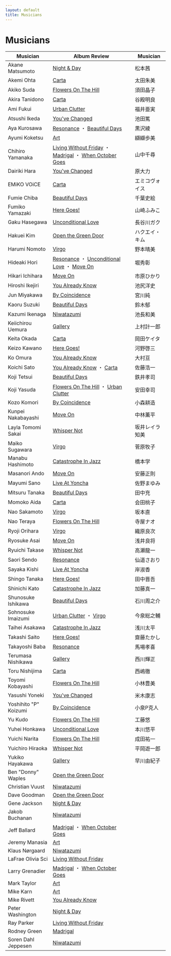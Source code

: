 ```yaml
---
layout: default
title: Musicians
---
```

# Musicians

Musician | Album Review | Musician
-------- | ------------ | --------
Akane Matsumoto | [Night & Day](/albums/akane-matsumoto-night-and-day) | 松本茜
Akemi Ohta | [Carta](/albums/emiko-voice-carta) | 太田朱美
Akiko Suda | [Flowers On The Hill](/albums/akiko-suda-flowers-on-the-hill) | 須田晶子
Akira Tanidono | [Carta](/albums/emiko-voice-carta) | 谷殿明良
Ami Fukui | [Urban Clutter](/albums/ami-fukui-trio-urban-clutter) | 福井亜実
Atsushi Ikeda | [You've Changed](/albums/hara-dairiki-trio-youve-changed) | 池田篤
Aya Kurosawa | [Resonance](/albums/duo-tremolo-resonance) ・ [Beautiful Days](/albums/fumie-chiba-beautiful-days) | 黒沢綾
Ayumi Koketsu | [Art](/albums/ayumi-koketsu-art) | 纐纈歩美
Chihiro Yamanaka | [Living Without Friday](/albums/chihiro-yamanaka-trio-living-without-friday) ・ [Madrigal](/albums/chihiro-yamanaka-trio-madrigal) ・ [When October Goes](/albums/chihiro-yamanaka-trio-when-october) | 山中千尋
Dairiki Hara | [You've Changed](/albums/hara-dairiki-trio-youve-changed) | 原大力
EMiKO VOiCE | [Carta](/albums/emiko-voice-carta) | エミコヴォイス
Fumie Chiba | [Beautiful Days](/albums/fumie-chiba-beautiful-days) | 千葉史絵
Fumiko Yamazaki | [Here Goes!](/albums/fumiko-yamazaki-here-goes) | 山崎ふみこ
Gaku Hasegawa | [Unconditional Love](/albums/hideaki-hori-trio-unconditional-love) | 長谷川ガク
Hakuei Kim | [Open the Green Door](/albums/hakuei-kim-trio-open-the-green-door) | ハクエイ・キム
Harumi Nomoto | [Virgo](/albums/harumi-nomoto-trio-virgo) | 野本晴美
Hideaki Hori | [Resonance](/albums/duo-tremolo-resonance) ・ [Unconditional Love](/albums/hideaki-hori-trio-unconditional-love) ・ [Move On](/albums/hikari-ichihara-group-move-on) | 堀秀彰
Hikari Ichihara | [Move On](/albums/hikari-ichihara-group-move-on) | 市原ひかり
Hiroshi Ikejiri | [You Already Know](/albums/bungalow-you-already-know) | 池尻洋史
Jun Miyakawa | [By Coincidence](/albums/yoshihito-p-koizumi-by-coincidence) | 宮川純
Kaoru Suzuki | [Beautiful Days](/albums/fumie-chiba-beautiful-days) | 鈴木郁
Kazumi Ikenaga | [Niwatazumi](/albums/kazumi-ikenaga-niwatazumi) | 池長和美
Keiichirou Uemura | [Gallery](/albums/yukiko-hayakawa-trio-gallery) | 上村計一郎
Keita Okada | [Carta](/albums/emiko-voice-carta) | 岡田ケイタ
Keizo Kawano | [Here Goes!](/albums/fumiko-yamazaki-here-goes) | 河野啓三
Ko Omura | [You Already Know](/albums/bungalow-you-already-know) | 大村亘
Koichi Sato | [You Already Know](/albums/bungalow-you-already-know) ・ [Carta](/albums/emiko-voice-carta) | 佐藤浩一
Koji Tetsui | [Beautiful Days](/albums/fumie-chiba-beautiful-days) | 鉄井孝司
Koji Yasuda | [Flowers On The Hill](/albums/akiko-suda-flowers-on-the-hill) ・ [Urban Clutter](/albums/ami-fukui-trio-urban-clutter) | 安田幸司
Kozo Komori | [By Coincidence](/albums/yoshihito-p-koizumi-by-coincidence) | 小森耕造
Kunpei Nakabayashi | [Move On](/albums/hikari-ichihara-group-move-on) | 中林薫平
Layla Tomomi Sakai | [Whisper Not](/albums/layla-tomomi-sakai-whisper-not) | 坂井レイラ知美
Maiko Sugawara | [Virgo](/albums/harumi-nomoto-trio-virgo) | 菅原牧子
Manabu Hashimoto | [Catastrophe In Jazz](/albums/taihei-asakawa-catastrophe-in-jazz) | 橋本学
Masanori Ando | [Move On](/albums/hikari-ichihara-group-move-on) | 安藤正則
Mayumi Sano | [Live At Yoncha](/albums/arco-live-at-yoncha) | 佐野まゆみ
Mitsuru Tanaka | [Beautiful Days](/albums/fumie-chiba-beautiful-days) | 田中充
Momoko Aida | [Carta](/albums/emiko-voice-carta) | 会田桃子
Nao Sakamoto | [Virgo](/albums/harumi-nomoto-trio-virgo) | 坂本直
Nao Teraya | [Flowers On The Hill](/albums/akiko-suda-flowers-on-the-hill) | 寺屋ナオ
Ryoji Orihara | [Virgo](/albums/harumi-nomoto-trio-virgo) | 織原良次
Ryosuke Asai | [Move On](/albums/hikari-ichihara-group-move-on) | 浅井良将
Ryuichi Takase | [Whisper Not](/albums/layla-tomomi-sakai-whisper-not) | 高瀬龍一
Saori Sendo | [Resonance](/albums/duo-tremolo-resonance) | 仙道さおり
Sayaka Kishi | [Live At Yoncha](/albums/arco-live-at-yoncha) | 岸淑香
Shingo Tanaka | [Here Goes!](/albums/fumiko-yamazaki-here-goes) | 田中晋吾
Shinichi Kato | [Catastrophe In Jazz](/albums/taihei-asakawa-catastrophe-in-jazz) | 加藤真一
Shunosuke Ishikawa | [Beautiful Days](/albums/fumie-chiba-beautiful-days) | 石川周之介
Sohnosuke Imaizumi | [Urban Clutter](/albums/ami-fukui-trio-urban-clutter) ・ [Virgo](/albums/harumi-nomoto-trio-virgo) | 今泉総之輔
Taihei Asakawa | [Catastrophe In Jazz](/albums/taihei-asakawa-catastrophe-in-jazz) | 浅川太平
Takashi Saito | [Here Goes!](/albums/fumiko-yamazaki-here-goes) | 齋藤たかし
Takayoshi Baba | [Resonance](/albums/duo-tremolo-resonance) | 馬場孝喜
Terumasa Nishikawa | [Gallery](/albums/yukiko-hayakawa-trio-gallery) | 西川輝正
Toru Nishijima | [Carta](/albums/emiko-voice-carta) | 西嶋徹
Toyomi Kobayashi | [Flowers On The Hill](/albums/akiko-suda-flowers-on-the-hill) | 小林豊美
Yasushi Yoneki | [You've Changed](/albums/hara-dairiki-trio-youve-changed) | 米木康志
Yoshihito "P" Koizumi | [By Coincidence](/albums/yoshihito-p-koizumi-by-coincidence) | 小泉P克人
Yu Kudo | [Flowers On The Hill](/albums/akiko-suda-flowers-on-the-hill) | 工藤悠
Yuhei Honkawa | [Unconditional Love](/albums/hideaki-hori-trio-unconditional-love) | 本川悠平
Yuichi Narita | [Flowers On The Hill](/albums/akiko-suda-flowers-on-the-hill) | 成田祐一
Yuichiro Hiraoka | [Whisper Not](/albums/layla-tomomi-sakai-whisper-not) | 平岡遊一郎
Yukiko Hayakawa | [Gallery](/albums/yukiko-hayakawa-trio-gallery) | 早川由紀子
Ben "Donny" Waples | [Open the Green Door](/albums/hakuei-kim-trio-open-the-green-door) | 
Christian Vuust | [Niwatazumi](/albums/kazumi-ikenaga-niwatazumi) | 
Dave Goodman | [Open the Green Door](/albums/hakuei-kim-trio-open-the-green-door) | 
Gene Jackson | [Night & Day](/albums/akane-matsumoto-night-and-day) | 
Jakob Buchanan | [Niwatazumi](/albums/kazumi-ikenaga-niwatazumi) | 
Jeff Ballard | [Madrigal](/albums/chihiro-yamanaka-trio-madrigal) ・ [When October Goes](/albums/chihiro-yamanaka-trio-when-october) | 
Jeremy Manasia | [Art](/albums/ayumi-koketsu-art) | 
Klaus Nørgaard | [Niwatazumi](/albums/kazumi-ikenaga-niwatazumi) | 
LaFrae Olivia Sci | [Living Without Friday](/albums/chihiro-yamanaka-trio-living-without-friday) | 
Larry Grenadier | [Madrigal](/albums/chihiro-yamanaka-trio-madrigal) ・ [When October Goes](/albums/chihiro-yamanaka-trio-when-october) | 
Mark Taylor | [Art](/albums/ayumi-koketsu-art) | 
Mike Karn | [Art](/albums/ayumi-koketsu-art) | 
Mike Rivett | [You Already Know](/albums/bungalow-you-already-know) | 
Peter Washington | [Night & Day](/albums/akane-matsumoto-night-and-day) | 
Ray Parker | [Living Without Friday](/albums/chihiro-yamanaka-trio-living-without-friday) | 
Rodney Green | [Madrigal](/albums/chihiro-yamanaka-trio-madrigal) | 
Soren Dahl Jeppesen | [Niwatazumi](/albums/kazumi-ikenaga-niwatazumi) | 


